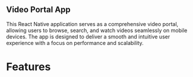 ## Video Portal App

This React Native application serves as a comprehensive video portal, allowing users to browse, search, and watch videos seamlessly on mobile devices. The app is designed to deliver a smooth and intuitive user experience with a focus on performance and scalability.

# Features